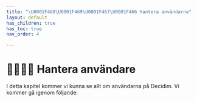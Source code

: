 ```yaml
---
title: "\U0001F468‍\U0001F469‍\U0001F467‍\U0001F466 Hantera användarna"
layout: default
has_children: true
has_toc: true
nav_order: 4

---
```

# 👨‍👩‍👧‍👦 Hantera användare

I detta kapitel kommer vi kunna se allt om användarna på Decidim. Vi kommer gå igenom följande:
